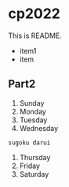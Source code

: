 # cp2022

This is README.
- item1
- item

## Part2
1. Sunday
1. Monday 
1. Tuesday
1. Wednesday
~~~
sugoku darui
~~~
1. Thursday
1. Friday
1. Saturday

